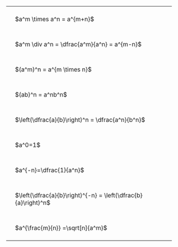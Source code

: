 ---
---

<style type="text/css">
#T_e40e6 th.col_heading {
  text-align: left;
  font-size: 1em;
}
#T_e40e6 td {
  text-align: left;
  font-size: 1em;
  padding: 1.5em;
}
#T_e40e6_row0_col0, #T_e40e6_row1_col0, #T_e40e6_row2_col0, #T_e40e6_row3_col0, #T_e40e6_row4_col0, #T_e40e6_row5_col0, #T_e40e6_row6_col0, #T_e40e6_row7_col0, #T_e40e6_row8_col0 {
  width: 400px;
  white-space: pre-wrap;
}
</style>
<table id="T_e40e6">
  <thead>
  </thead>
  <tbody>
    <tr>
      <td id="T_e40e6_row0_col0" class="data row0 col0" >$a^m \times a^n = a^{m+n}$</td>
    </tr>
    <tr>
      <td id="T_e40e6_row1_col0" class="data row1 col0" >$a^m \div a^n = \dfrac{a^m}{a^n} = a^{m-n}$</td>
    </tr>
    <tr>
      <td id="T_e40e6_row2_col0" class="data row2 col0" >$(a^m)^n = a^{m \times n}$</td>
    </tr>
    <tr>
      <td id="T_e40e6_row3_col0" class="data row3 col0" >$(ab)^n = a^nb^n$</td>
    </tr>
    <tr>
      <td id="T_e40e6_row4_col0" class="data row4 col0" >$\left(\dfrac{a}{b}\right)^n = \dfrac{a^n}{b^n}$</td>
    </tr>
    <tr>
      <td id="T_e40e6_row5_col0" class="data row5 col0" >$a^0=1$</td>
    </tr>
    <tr>
      <td id="T_e40e6_row6_col0" class="data row6 col0" >$a^{-n}=\dfrac{1}{a^n}$</td>
    </tr>
    <tr>
      <td id="T_e40e6_row7_col0" class="data row7 col0" >$\left(\dfrac{a}{b}\right)^{-n} = \left(\dfrac{b}{a}\right)^n$</td>
    </tr>
    <tr>
      <td id="T_e40e6_row8_col0" class="data row8 col0" >$a^{\frac{m}{n}} =\sqrt[n]{a^m}$</td>
    </tr>
  </tbody>
</table>

